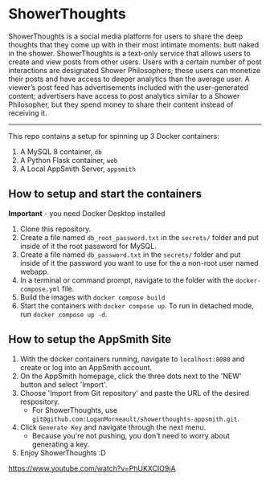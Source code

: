 # ShowerThoughts

ShowerThoughts is a social media platform for users to share the deep thoughts that they come up with in their most intimate moments: butt naked in the shower. ShowerThoughts is a text-only service that allows users to create and view posts from other users. Users with a certain number of post interactions are designated Shower Philosophers; these users can monetize their posts and have access to deeper analytics than the average user. A viewer’s post feed has advertisements included with the user-generated content; advertisers have access to post analytics similar to a Shower Philosopher, but they spend money to share their content instead of receiving it.

---

This repo contains a  setup for spinning up 3 Docker containers:

1. A MySQL 8 container, `db`
1. A Python Flask container, `web`
1. A Local AppSmith Server, `appsmith`

## How to setup and start the containers

**Important** - you need Docker Desktop installed

1. Clone this repository.  
2. Create a file named `db_root_password.txt` in the `secrets/` folder and put inside of it the root password for MySQL.
3. Create a file named `db_password.txt` in the `secrets/` folder and put inside of it the password you want to use for the a non-root user named webapp.
4. In a terminal or command prompt, navigate to the folder with the `docker-compose.yml` file.  
5. Build the images with `docker compose build`
6. Start the containers with `docker compose up`.  To run in detached mode, run `docker compose up -d`.

## How to setup the AppSmith Site

1. With the docker containers running, navigate to `localhost:8080` and create or log into an AppSmith account.
2. On the AppSmith homepage, click the three dots next to the 'NEW' button and select 'Import'.
3. Choose 'Import from Git repository' and paste the URL of the desired respository.
    - For ShowerThoughts, use `git@github.com:LoganMorneault/showerthoughts-appsmith.git`.
4. Click `Generate Key` and navigate through the next menu.
    - Because you're not pushing, you don't need to worry about generating a key.
5. Enjoy ShowerThoughts :D

https://www.youtube.com/watch?v=PhUKXCIO9jA

